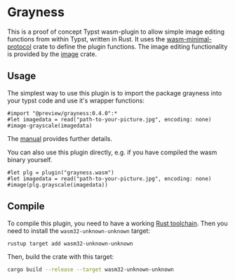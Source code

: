 # Grayness

This is a proof of concept Typst wasm-plugin to allow simple image editing functions from within Typst, written in Rust.
It uses the [wasm-minimal-protocol](https://github.com/astrale-sharp/wasm-minimal-protocol) crate to define the plugin functions. The image editing functionality is provided by the [image](https://crates.io/crates/image) crate.

## Usage
The simplest way to use this plugin is to import the package grayness into your typst code and use it's wrapper functions:
```typst
#import "@preview/grayness:0.4.0":*
#let imagedata = read("path-to-your-picture.jpg", encoding: none)
#image-grayscale(imagedata)
```
The [manual](https://github.com/typst/packages/blob/main/packages/preview/grayness/0.3.0/manual.pdf) provides further details.

You can also use this plugin directly, e.g. if you have compiled the wasm binary yourself.

```typst
#let plg = plugin("grayness.wasm")
#let imagedata = read("path-to-your-picture.jpg", encoding: none)
#image(plg.grayscale(imagedata))
```

## Compile

To compile this plugin, you need to have a working [Rust toolchain](https://www.rust-lang.org/). Then you need to install the `wasm32-unknown-unknown` target:

```sh
rustup target add wasm32-unknown-unknown
```

Then, build the crate with this target:

```sh
cargo build --release --target wasm32-unknown-unknown
```
